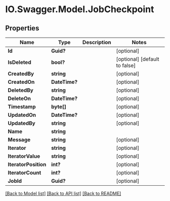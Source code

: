 # IO.Swagger.Model.JobCheckpoint
## Properties

Name | Type | Description | Notes
------------ | ------------- | ------------- | -------------
**Id** | **Guid?** |  | [optional] 
**IsDeleted** | **bool?** |  | [optional] [default to false]
**CreatedBy** | **string** |  | [optional] 
**CreatedOn** | **DateTime?** |  | [optional] 
**DeletedBy** | **string** |  | [optional] 
**DeleteOn** | **DateTime?** |  | [optional] 
**Timestamp** | **byte[]** |  | [optional] 
**UpdatedOn** | **DateTime?** |  | [optional] 
**UpdatedBy** | **string** |  | [optional] 
**Name** | **string** |  | 
**Message** | **string** |  | [optional] 
**Iterator** | **string** |  | [optional] 
**IteratorValue** | **string** |  | [optional] 
**IteratorPosition** | **int?** |  | [optional] 
**IteratorCount** | **int?** |  | [optional] 
**JobId** | **Guid?** |  | [optional] 

[[Back to Model list]](../README.md#documentation-for-models) [[Back to API list]](../README.md#documentation-for-api-endpoints) [[Back to README]](../README.md)

